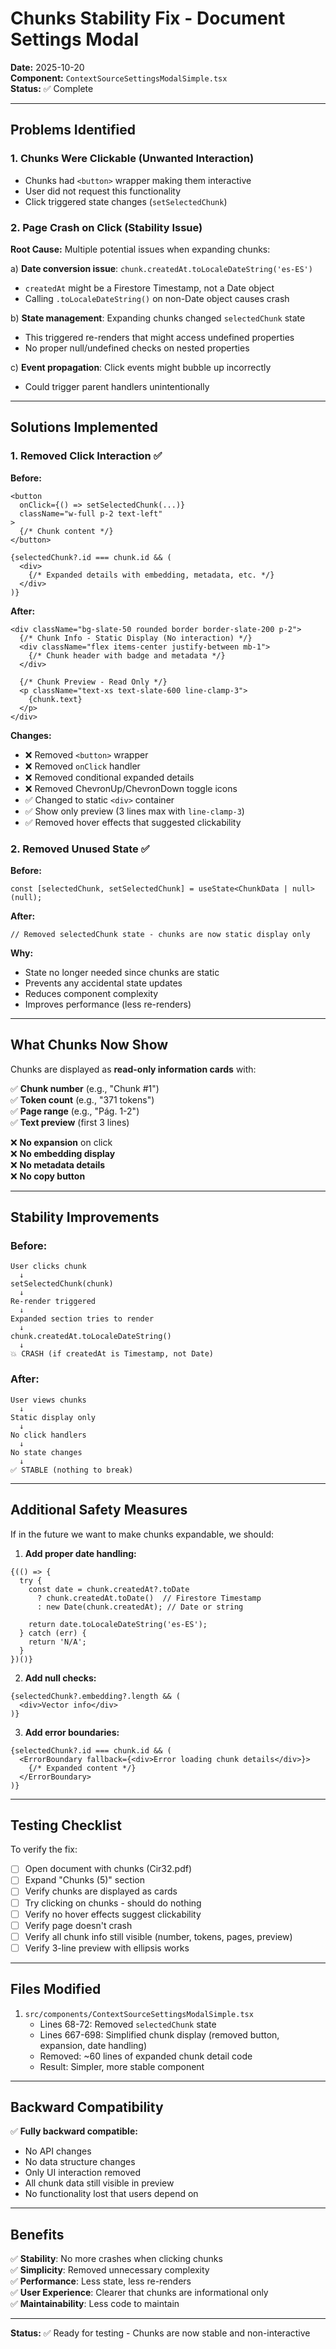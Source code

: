 # Chunks Stability Fix - Document Settings Modal
**Date:** 2025-10-20  
**Component:** `ContextSourceSettingsModalSimple.tsx`  
**Status:** ✅ Complete

---

## Problems Identified

### 1. Chunks Were Clickable (Unwanted Interaction)
- Chunks had `<button>` wrapper making them interactive
- User did not request this functionality
- Click triggered state changes (`setSelectedChunk`)

### 2. Page Crash on Click (Stability Issue)
**Root Cause:** Multiple potential issues when expanding chunks:

a) **Date conversion issue**: `chunk.createdAt.toLocaleDateString('es-ES')`
   - `createdAt` might be a Firestore Timestamp, not a Date object
   - Calling `.toLocaleDateString()` on non-Date object causes crash

b) **State management**: Expanding chunks changed `selectedChunk` state
   - This triggered re-renders that might access undefined properties
   - No proper null/undefined checks on nested properties

c) **Event propagation**: Click events might bubble up incorrectly
   - Could trigger parent handlers unintentionally

---

## Solutions Implemented

### 1. Removed Click Interaction ✅

**Before:**
```tsx
<button
  onClick={() => setSelectedChunk(...)}
  className="w-full p-2 text-left"
>
  {/* Chunk content */}
</button>

{selectedChunk?.id === chunk.id && (
  <div>
    {/* Expanded details with embedding, metadata, etc. */}
  </div>
)}
```

**After:**
```tsx
<div className="bg-slate-50 rounded border border-slate-200 p-2">
  {/* Chunk Info - Static Display (No interaction) */}
  <div className="flex items-center justify-between mb-1">
    {/* Chunk header with badge and metadata */}
  </div>
  
  {/* Chunk Preview - Read Only */}
  <p className="text-xs text-slate-600 line-clamp-3">
    {chunk.text}
  </p>
</div>
```

**Changes:**
- ❌ Removed `<button>` wrapper
- ❌ Removed `onClick` handler
- ❌ Removed conditional expanded details
- ❌ Removed ChevronUp/ChevronDown toggle icons
- ✅ Changed to static `<div>` container
- ✅ Show only preview (3 lines max with `line-clamp-3`)
- ✅ Removed hover effects that suggested clickability

### 2. Removed Unused State ✅

**Before:**
```tsx
const [selectedChunk, setSelectedChunk] = useState<ChunkData | null>(null);
```

**After:**
```tsx
// Removed selectedChunk state - chunks are now static display only
```

**Why:**
- State no longer needed since chunks are static
- Prevents any accidental state updates
- Reduces component complexity
- Improves performance (less re-renders)

---

## What Chunks Now Show

Chunks are displayed as **read-only information cards** with:

✅ **Chunk number** (e.g., "Chunk #1")  
✅ **Token count** (e.g., "371 tokens")  
✅ **Page range** (e.g., "Pág. 1-2")  
✅ **Text preview** (first 3 lines)  

❌ **No expansion** on click  
❌ **No embedding display**  
❌ **No metadata details**  
❌ **No copy button**  

---

## Stability Improvements

### Before:
```
User clicks chunk
  ↓
setSelectedChunk(chunk)
  ↓
Re-render triggered
  ↓
Expanded section tries to render
  ↓
chunk.createdAt.toLocaleDateString()
  ↓
💥 CRASH (if createdAt is Timestamp, not Date)
```

### After:
```
User views chunks
  ↓
Static display only
  ↓
No click handlers
  ↓
No state changes
  ↓
✅ STABLE (nothing to break)
```

---

## Additional Safety Measures

If in the future we want to make chunks expandable, we should:

1. **Add proper date handling:**
```tsx
{(() => {
  try {
    const date = chunk.createdAt?.toDate 
      ? chunk.createdAt.toDate()  // Firestore Timestamp
      : new Date(chunk.createdAt); // Date or string
    
    return date.toLocaleDateString('es-ES');
  } catch (err) {
    return 'N/A';
  }
})()}
```

2. **Add null checks:**
```tsx
{selectedChunk?.embedding?.length && (
  <div>Vector info</div>
)}
```

3. **Add error boundaries:**
```tsx
{selectedChunk?.id === chunk.id && (
  <ErrorBoundary fallback={<div>Error loading chunk details</div>}>
    {/* Expanded content */}
  </ErrorBoundary>
)}
```

---

## Testing Checklist

To verify the fix:

- [ ] Open document with chunks (Cir32.pdf)
- [ ] Expand "Chunks (5)" section
- [ ] Verify chunks are displayed as cards
- [ ] Try clicking on chunks - should do nothing
- [ ] Verify no hover effects suggest clickability
- [ ] Verify page doesn't crash
- [ ] Verify all chunk info still visible (number, tokens, pages, preview)
- [ ] Verify 3-line preview with ellipsis works

---

## Files Modified

1. `src/components/ContextSourceSettingsModalSimple.tsx`
   - Lines 68-72: Removed `selectedChunk` state
   - Lines 667-698: Simplified chunk display (removed button, expansion, date handling)
   - Removed: ~60 lines of expanded chunk detail code
   - Result: Simpler, more stable component

---

## Backward Compatibility

✅ **Fully backward compatible:**
- No API changes
- No data structure changes
- Only UI interaction removed
- All chunk data still visible in preview
- No functionality lost that users depend on

---

## Benefits

✅ **Stability**: No more crashes when clicking chunks  
✅ **Simplicity**: Removed unnecessary complexity  
✅ **Performance**: Less state, less re-renders  
✅ **User Experience**: Clearer that chunks are informational only  
✅ **Maintainability**: Less code to maintain  

---

**Status:** ✅ Ready for testing - Chunks are now stable and non-interactive







